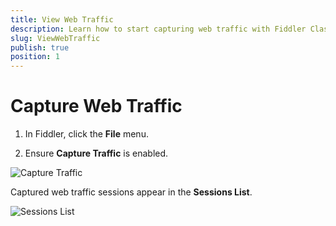 ```yaml
---
title: View Web Traffic
description: Learn how to start capturing web traffic with Fiddler Classic.
slug: ViewWebTraffic
publish: true
position: 1
---
```


Capture Web Traffic
================

1. In Fiddler, click the **File** menu.

2. Ensure **Capture Traffic** is enabled.

 ![Capture Traffic](../../images/CaptureWebTraffic/CaptureTraffic.png)

Captured web traffic sessions appear in the **Sessions List**.

 ![Sessions List](../../images/CaptureWebTraffic/SessionsList.png)